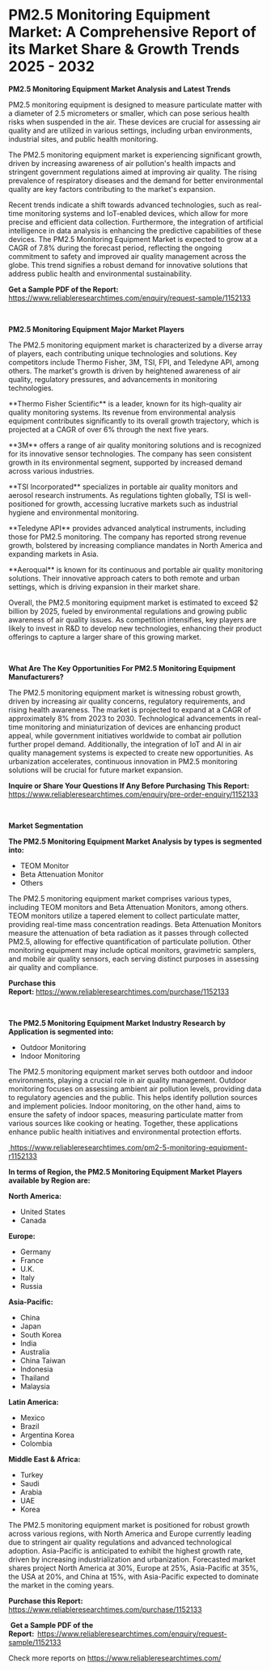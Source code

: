 <p><h1>PM2.5 Monitoring Equipment Market: A Comprehensive Report of its Market Share & Growth Trends 2025 - 2032</h1></p><p><strong>PM2.5 Monitoring Equipment Market Analysis and Latest Trends</strong></p>
<p><p>PM2.5 monitoring equipment is designed to measure particulate matter with a diameter of 2.5 micrometers or smaller, which can pose serious health risks when suspended in the air. These devices are crucial for assessing air quality and are utilized in various settings, including urban environments, industrial sites, and public health monitoring. </p><p>The PM2.5 monitoring equipment market is experiencing significant growth, driven by increasing awareness of air pollution's health impacts and stringent government regulations aimed at improving air quality. The rising prevalence of respiratory diseases and the demand for better environmental quality are key factors contributing to the market's expansion. </p><p>Recent trends indicate a shift towards advanced technologies, such as real-time monitoring systems and IoT-enabled devices, which allow for more precise and efficient data collection. Furthermore, the integration of artificial intelligence in data analysis is enhancing the predictive capabilities of these devices. The PM2.5 Monitoring Equipment Market is expected to grow at a CAGR of 7.8% during the forecast period, reflecting the ongoing commitment to safety and improved air quality management across the globe. This trend signifies a robust demand for innovative solutions that address public health and environmental sustainability.</p></p>
<p><strong>Get a Sample PDF of the Report:&nbsp;</strong> <a href="https://www.reliableresearchtimes.com/enquiry/request-sample/1152133?utm_campaign=2218&utm_medium=2&utm_source=Github&utm_content=ia&utm_term=28022025&utm_id=pm25-monitoring-equipment">https://www.reliableresearchtimes.com/enquiry/request-sample/1152133</a></p>
<p>&nbsp;</p>
<p><strong>PM2.5 Monitoring Equipment Major Market Players</strong></p>
<p><p>The PM2.5 monitoring equipment market is characterized by a diverse array of players, each contributing unique technologies and solutions. Key competitors include Thermo Fisher, 3M, TSI, FPI, and Teledyne API, among others. The market's growth is driven by heightened awareness of air quality, regulatory pressures, and advancements in monitoring technologies.</p><p>**Thermo Fisher Scientific** is a leader, known for its high-quality air quality monitoring systems. Its revenue from environmental analysis equipment contributes significantly to its overall growth trajectory, which is projected at a CAGR of over 6% through the next five years.</p><p>**3M** offers a range of air quality monitoring solutions and is recognized for its innovative sensor technologies. The company has seen consistent growth in its environmental segment, supported by increased demand across various industries.</p><p>**TSI Incorporated** specializes in portable air quality monitors and aerosol research instruments. As regulations tighten globally, TSI is well-positioned for growth, accessing lucrative markets such as industrial hygiene and environmental monitoring.</p><p>**Teledyne API** provides advanced analytical instruments, including those for PM2.5 monitoring. The company has reported strong revenue growth, bolstered by increasing compliance mandates in North America and expanding markets in Asia.</p><p>**Aeroqual** is known for its continuous and portable air quality monitoring solutions. Their innovative approach caters to both remote and urban settings, which is driving expansion in their market share.</p><p>Overall, the PM2.5 monitoring equipment market is estimated to exceed $2 billion by 2025, fueled by environmental regulations and growing public awareness of air quality issues. As competition intensifies, key players are likely to invest in R&D to develop new technologies, enhancing their product offerings to capture a larger share of this growing market.</p></p>
<p>&nbsp;</p>
<p><strong>What Are The Key Opportunities For PM2.5 Monitoring Equipment Manufacturers?</strong></p>
<p><p>The PM2.5 monitoring equipment market is witnessing robust growth, driven by increasing air quality concerns, regulatory requirements, and rising health awareness. The market is projected to expand at a CAGR of approximately 8% from 2023 to 2030. Technological advancements in real-time monitoring and miniaturization of devices are enhancing product appeal, while government initiatives worldwide to combat air pollution further propel demand. Additionally, the integration of IoT and AI in air quality management systems is expected to create new opportunities. As urbanization accelerates, continuous innovation in PM2.5 monitoring solutions will be crucial for future market expansion.</p></p>
<p><strong>Inquire or Share Your Questions If Any Before Purchasing This Report:</strong> <a href="https://www.reliableresearchtimes.com/enquiry/pre-order-enquiry/1152133?utm_campaign=2218&utm_medium=2&utm_source=Github&utm_content=ia&utm_term=28022025&utm_id=pm25-monitoring-equipment">https://www.reliableresearchtimes.com/enquiry/pre-order-enquiry/1152133</a></p>
<p>&nbsp;</p>
<p><strong>Market Segmentation</strong></p>
<p><strong>The PM2.5 Monitoring Equipment Market Analysis by types is segmented into:</strong></p>
<p><ul><li>TEOM Monitor</li><li>Beta Attenuation Monitor</li><li>Others</li></ul></p>
<p><p>The PM2.5 monitoring equipment market comprises various types, including TEOM monitors and Beta Attenuation Monitors, among others. TEOM monitors utilize a tapered element to collect particulate matter, providing real-time mass concentration readings. Beta Attenuation Monitors measure the attenuation of beta radiation as it passes through collected PM2.5, allowing for effective quantification of particulate pollution. Other monitoring equipment may include optical monitors, gravimetric samplers, and mobile air quality sensors, each serving distinct purposes in assessing air quality and compliance.</p></p>
<p><strong>Purchase this Report:&nbsp;</strong><a href="https://www.reliableresearchtimes.com/purchase/1152133?utm_campaign=2218&utm_medium=2&utm_source=Github&utm_content=ia&utm_term=28022025&utm_id=pm25-monitoring-equipment">https://www.reliableresearchtimes.com/purchase/1152133</a></p>
<p>&nbsp;</p>
<p><strong>The PM2.5 Monitoring Equipment Market Industry Research by Application is segmented into:</strong></p>
<p><ul><li>Outdoor Monitoring</li><li>Indoor Monitoring</li></ul></p>
<p><p>The PM2.5 monitoring equipment market serves both outdoor and indoor environments, playing a crucial role in air quality management. Outdoor monitoring focuses on assessing ambient air pollution levels, providing data to regulatory agencies and the public. This helps identify pollution sources and implement policies. Indoor monitoring, on the other hand, aims to ensure the safety of indoor spaces, measuring particulate matter from various sources like cooking or heating. Together, these applications enhance public health initiatives and environmental protection efforts.</p></p>
<p><a href="https://www.reliableresearchtimes.com/pm2-5-monitoring-equipment-r1152133?utm_campaign=2218&utm_medium=2&utm_source=Github&utm_content=ia&utm_term=28022025&utm_id=pm25-monitoring-equipment">&nbsp;https://www.reliableresearchtimes.com/pm2-5-monitoring-equipment-r1152133</a></p>
<p><strong>In terms of Region, the PM2.5 Monitoring Equipment Market Players available by Region are:</strong></p>
<p>
    <p> <strong> North America: </strong>
        <ul>
            <li>United States</li>
            <li>Canada</li>
        </ul>
        </p> 
    <p> <strong> Europe: </strong>
        <ul>
            <li>Germany</li>
            <li>France</li>
            <li>U.K.</li>
            <li>Italy</li>
            <li>Russia</li>
        </ul>
        </p> 
    <p> <strong> Asia-Pacific: </strong>
        <ul>
            <li>China</li>
            <li>Japan</li>
            <li>South Korea</li>
            <li>India</li>
            <li>Australia</li>
            <li>China Taiwan</li>
            <li>Indonesia</li>
            <li>Thailand</li>
            <li>Malaysia</li>
        </ul>
        </p> 
    <p> <strong> Latin America: </strong>
        <ul>
            <li>Mexico</li>
            <li>Brazil</li>
            <li>Argentina Korea</li>
            <li>Colombia</li>
        </ul>
        </p> 
    <p> <strong> Middle East & Africa: </strong>
        <ul>
            <li>Turkey</li>
            <li>Saudi</li>
            <li>Arabia</li>
            <li>UAE</li>
            <li>Korea</li>
        </ul>
    </p>
    </p>
<p><p>The PM2.5 monitoring equipment market is positioned for robust growth across various regions, with North America and Europe currently leading due to stringent air quality regulations and advanced technological adoption. Asia-Pacific is anticipated to exhibit the highest growth rate, driven by increasing industrialization and urbanization. Forecasted market shares project North America at 30%, Europe at 25%, Asia-Pacific at 35%, the USA at 20%, and China at 15%, with Asia-Pacific expected to dominate the market in the coming years.</p></p>
<p><strong>Purchase this Report: </strong><a href="https://www.reliableresearchtimes.com/purchase/1152133?utm_campaign=2218&utm_medium=2&utm_source=Github&utm_content=ia&utm_term=28022025&utm_id=pm25-monitoring-equipment">https://www.reliableresearchtimes.com/purchase/1152133</a></p>
<p>&nbsp;<strong>Get a Sample PDF of the Report:&nbsp;&nbsp;</strong><a href="https://www.reliableresearchtimes.com/enquiry/request-sample/1152133?utm_campaign=2218&utm_medium=2&utm_source=Github&utm_content=ia&utm_term=28022025&utm_id=pm25-monitoring-equipment">https://www.reliableresearchtimes.com/enquiry/request-sample/1152133</a></p>
<p><strong></strong></p>
<p>Check more reports on <a href="https://www.reliableresearchtimes.com/?utm_campaign=2218&utm_medium=2&utm_source=Github&utm_content=ia&utm_term=28022025&utm_id=pm25-monitoring-equipment">https://www.reliableresearchtimes.com/</a></p>